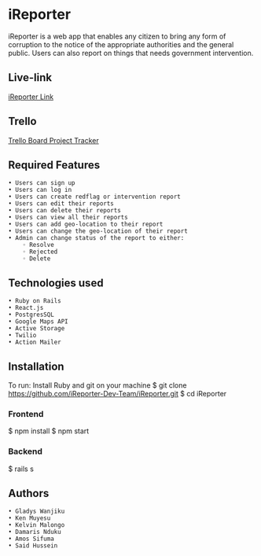 # iReporter

iReporter is a web app that enables any citizen to bring any form of corruption to the notice of the appropriate authorities and the general public. Users can also report on things that needs government intervention.

## Live-link
[iReporter Link](https://ireporter.onrender.com/)
  
## Trello

[Trello Board Project Tracker](https://trello.com/b/ifyokTqn/ireporter-development-workspace)

## Required Features
    • Users can sign up
    • Users can log in
    • Users can create redflag or intervention report
    • Users can edit their reports
    • Users can delete their reports
    • Users can view all their reports
    • Users can add geo-location to their report
    • Users can change the geo-location of their report
    • Admin can change status of the report to either:
        ◦ Resolve
        ◦ Rejected
        ◦ Delete
		
## Technologies used
    • Ruby on Rails
    • React.js
    • PostgresSQL
    • Google Maps API
    • Active Storage
    • Twilio
    • Action Mailer
      
## Installation

To run: Install Ruby and git on your machine
$ git clone https://github.com/iReporter-Dev-Team/iReporter.git
$ cd iReporter

### Frontend
$ npm install
$ npm start

### Backend
$ rails s

## Authors
	• Gladys Wanjiku
	• Ken Muyesu
	• Kelvin Malongo
	• Damaris Nduku
	• Amos Sifuma
	• Said Hussein




